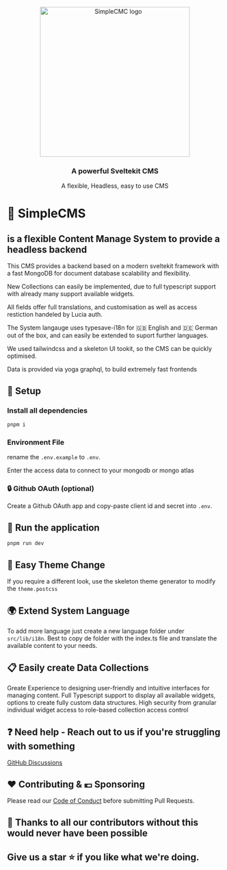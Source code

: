 <p style="border: none; margin-bottom:0; padding-bottom: 0;" align="center">
      <picture>
      <source media="(prefers-color-scheme: dark)" srcset="https://github.com/Rar9/SvelteCMS/blob/main/static/SimpleCMS_Logo.svg">
      <img width="350" alt="SimpleCMC logo" src="https://github.com/Rar9/SvelteCMS/blob/main/static/SimpleCMS_Logo.svg">
    </picture>
 </p>

<h3 align="center">A powerful Sveltekit CMS </h3>
<p align="center">A flexible, Headless, easy to use CMS</p>

# :star2: SimpleCMS

## is a flexible Content Manage System to provide a headless backend

This CMS provides a backend based on a modern sveltekit framework with a fast MongoDB for document database scalability and flexibility.

New Collections can easily be implemented, due to full typescript support with already many support available widgets.

All fields offer full translations, and customisation as well as access restiction handeled by Lucia auth.

The System langauge uses typesave-i18n for :gb: English and :de: German out of the box, and can easily be extended to suport further languages.

We used tailwindcss and a skeleton UI tookit, so the CMS can be quickly optimised.

Data is provided via yoga graphql, to build extremely fast frontends

## :rocket: Setup

### Install all dependencies

```bash
pnpm i
```

### Environment File

rename the `.env.example` to `.env`.

Enter the access data to connect to your mongodb or mongo atlas

### :lock: Github OAuth (optional)

Create a Github OAuth app and copy-paste client id and secret into `.env`.

## :running: Run the application

```bash
pnpm run dev
```

## :art: Easy Theme Change

If you require a different look, use the skeleton theme generator to modify the `theme.postcss`

## :earth_africa: Extend System Language

To add more language just create a new language folder under `src/lib/i18n`. Best to copy de folder with the index.ts file and translate the available content to your needs.

## :clipboard: Easily create Data Collections

Greate Experience to designing user-friendly and intuitive interfaces for managing content.
Full Typescript support to display all available widgets, options to create fully custom data structures.
High security from granular individual widget access to role-based collection access control

## :question: Need help - Reach out to us if you're struggling with something

[GitHub Discussions](https://github.com/Rar9/SvelteCMS/discussions)

## :heart: Contributing & :euro: Sponsoring

Please read our [Code of Conduct](https://github.com/Rar9/SvelteCMS/blob/main/CODE-OF-CONDUCT.md) before submitting Pull Requests.

## :clap: Thanks to all our contributors without this would never have been possible

## Give us a star :star: if you like what we're doing.
